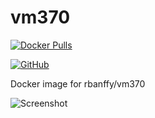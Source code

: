 # vm370

[![Docker Pulls](https://img.shields.io/docker/pulls/rbanffy/vm370.svg)](https://hub.docker.com/r/rbanffy/vm370/)

[![GitHub](https://img.shields.io/github/license/rbanffy/vm370.svg)](https://github.com/rbanffy/vm370)




Docker image for rbanffy/vm370

![Screenshot](https://raw.githubusercontent.com/wiki/rbanffy/vm370/screenshot.png)
